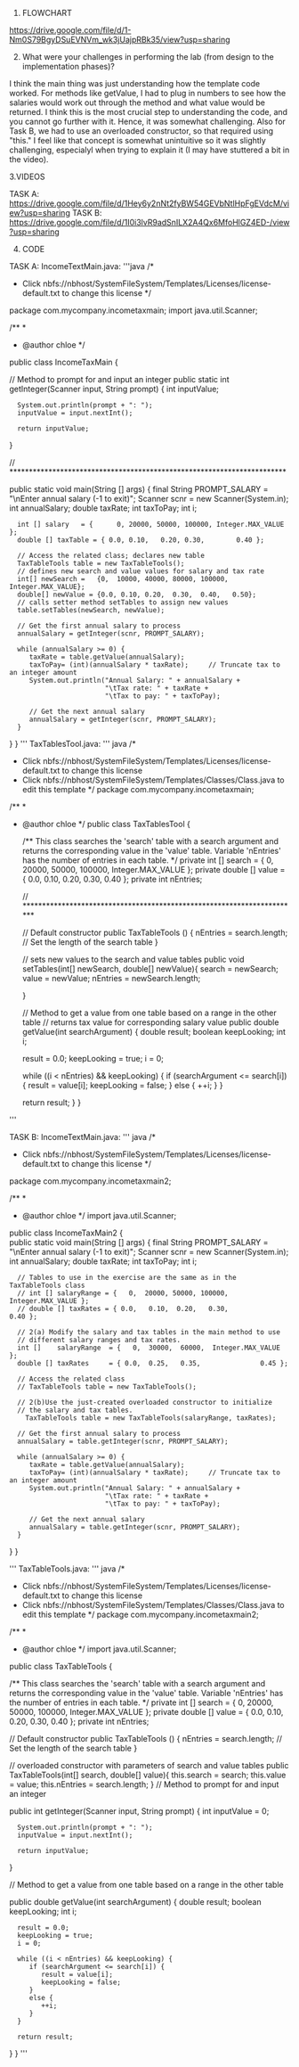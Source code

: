 1. FLOWCHART

https://drive.google.com/file/d/1-Nm0S79BgyDSuEVNVm_wk3jUajpRBk35/view?usp=sharing




2. What were your challenges in performing the lab (from design to the implementation phases)?

I think the main thing was just understanding how the template code worked. For methods like getValue, I had to plug in numbers to see how the salaries would work out through the method and what value would
be returned. I think this is the most crucial step to understanding the code, and you cannot go further with it. Hence, it was somewhat challenging. Also for Task B, we had to use an overloaded constructor,
so that required using "this." I feel like that concept is somewhat unintuitive so it was slightly challenging, especialyl when trying to explain it (I may have stuttered a bit in the video).


3.VIDEOS

TASK A: https://drive.google.com/file/d/1Hey6y2nNt2fyBW54GEVbNtlHpFgEVdcM/view?usp=sharing
TASK B: https://drive.google.com/file/d/1I0i3lvR9adSnILX2A4Qx6MfoHlGZ4ED-/view?usp=sharing


4. CODE

TASK A:
IncomeTextMain.java:
'''java
/*
 * Click nbfs://nbhost/SystemFileSystem/Templates/Licenses/license-default.txt to change this license
 */

package com.mycompany.incometaxmain;
import java.util.Scanner;

/**
 *
 * @author chloe
 */

public class IncomeTaxMain {    

   // Method to prompt for and input an integer
   public static int getInteger(Scanner input, String prompt) {
      int inputValue;
      
      System.out.println(prompt + ": ");
      inputValue = input.nextInt();
      
      return inputValue;
   }

   // *********************************************************************** 

   public static void main(String [] args) { 
      final String PROMPT_SALARY = "\nEnter annual salary (-1 to exit)";
      Scanner scnr = new Scanner(System.in);
      int annualSalary;
      double taxRate;
      int taxToPay;
      int i;

      int [] salary   = {      0, 20000, 50000, 100000, Integer.MAX_VALUE };
      double [] taxTable = { 0.0, 0.10,   0.20, 0.30,        0.40 };

      // Access the related class; declares new table
      TaxTableTools table = new TaxTableTools();
      // defines new search and value values for salary and tax rate
      int[] newSearch =   {0,  10000, 40000, 80000, 100000, Integer.MAX_VALUE};
      double[] newValue = {0.0, 0.10, 0.20,  0.30,  0.40,   0.50};  
      // calls setter method setTables to assign new values
      table.setTables(newSearch, newValue);

      // Get the first annual salary to process
      annualSalary = getInteger(scnr, PROMPT_SALARY);

      while (annualSalary >= 0) {
         taxRate = table.getValue(annualSalary);
         taxToPay= (int)(annualSalary * taxRate);     // Truncate tax to an integer amount
         System.out.println("Annual Salary: " + annualSalary + 
                            "\tTax rate: " + taxRate +
                            "\tTax to pay: " + taxToPay);

         // Get the next annual salary
         annualSalary = getInteger(scnr, PROMPT_SALARY);
      } 
   } 
} 
'''
TaxTablesTool.java:
''' java
/*
 * Click nbfs://nbhost/SystemFileSystem/Templates/Licenses/license-default.txt to change this license
 * Click nbfs://nbhost/SystemFileSystem/Templates/Classes/Class.java to edit this template
 */
package com.mycompany.incometaxmain;

/**
 *
 * @author chloe
 */
public class TaxTablesTool {

   /** This class searches the 'search' table with a search argument and
       returns the corresponding value in the 'value' table. Variable
       'nEntries' has the number of entries in each table.
   */
   private int [] search =   {   0,  20000, 50000, 100000, Integer.MAX_VALUE };
   private double [] value = { 0.0,   0.10,  0.20,   0.30,              0.40 };
   private int nEntries;

   // *********************************************************************** 

   // Default constructor 
   public TaxTableTools () {
      nEntries  = search.length;  // Set the length of the search table
   } 
   
   // sets new values to the search and value tables 
   public void setTables(int[] newSearch, double[] newValue){
       search = newSearch;
       value = newValue;
       nEntries = newSearch.length;

   }
   
   // Method to get a value from one table based on a range in the other table
   // returns tax value for corresponding salary value
   public double getValue(int searchArgument) {
      double result;
      boolean keepLooking;
      int i;

      result = 0.0;
      keepLooking = true;
      i = 0;

      while ((i < nEntries) && keepLooking) {
         if (searchArgument <= search[i]) {
            result = value[i];
            keepLooking = false;
         }
         else {
            ++i;
         }
      } 

      return result;
   } 
} 

'''



TASK B:
IncomeTextMain.java:
''' java
/*
 * Click nbfs://nbhost/SystemFileSystem/Templates/Licenses/license-default.txt to change this license
 */

package com.mycompany.incometaxmain2;

/**
 *
 * @author chloe
 */
import java.util.Scanner;

public class IncomeTaxMain2 {    
   public static void main(String [] args) { 
      final String PROMPT_SALARY = "\nEnter annual salary (-1 to exit)";
      Scanner scnr = new Scanner(System.in);
      int annualSalary;
      double taxRate;
      int taxToPay;
      int i;

      // Tables to use in the exercise are the same as in the TaxTableTools class
      // int [] salaryRange = {   0,  20000, 50000, 100000,  Integer.MAX_VALUE };
      // double [] taxRates = { 0.0,   0.10,  0.20,   0.30,               0.40 };

      // 2(a) Modify the salary and tax tables in the main method to use 
      // different salary ranges and tax rates.
      int []    salaryRange  = {   0,  30000,  60000,  Integer.MAX_VALUE };
      double [] taxRates     = { 0.0,  0.25,   0.35,               0.45 };

      // Access the related class
      // TaxTableTools table = new TaxTableTools();

      // 2(b)Use the just-created overloaded constructor to initialize 
      // the salary and tax tables.
        TaxTableTools table = new TaxTableTools(salaryRange, taxRates);

      // Get the first annual salary to process
      annualSalary = table.getInteger(scnr, PROMPT_SALARY);

      while (annualSalary >= 0) {
         taxRate = table.getValue(annualSalary);
         taxToPay= (int)(annualSalary * taxRate);     // Truncate tax to an integer amount
         System.out.println("Annual Salary: " + annualSalary + 
                            "\tTax rate: " + taxRate +
                            "\tTax to pay: " + taxToPay);

         // Get the next annual salary
         annualSalary = table.getInteger(scnr, PROMPT_SALARY);
      } 
   } 
} 

'''
TaxTableTools.java:
''' java
/*
 * Click nbfs://nbhost/SystemFileSystem/Templates/Licenses/license-default.txt to change this license
 * Click nbfs://nbhost/SystemFileSystem/Templates/Classes/Class.java to edit this template
 */
package com.mycompany.incometaxmain2;

/**
 *
 * @author chloe
 */
import java.util.Scanner;

public class TaxTableTools {

   /** This class searches the 'search' table with a search argument and
       returns the corresponding value in the 'value' table. Variable
       'nEntries' has the number of entries in each table.
   */
   private int [] search =   {   0, 20000, 50000, 100000,  Integer.MAX_VALUE };
   private double [] value = { 0.0,  0.10,  0.20,   0.30,               0.40 };
   private int nEntries;

   // Default constructor 
   public TaxTableTools () {
      nEntries  = search.length;  // Set the length of the search table
   } 
   
   // overloaded constructor with parameters of search and value tables
   public TaxTableTools(int[] search, double[] value){
       this.search = search;
       this.value = value;
       this.nEntries = search.length;
   }
   // Method to prompt for and input an integer
   
   public int getInteger(Scanner input, String prompt) {
      int inputValue = 0;
      
      System.out.println(prompt + ": ");
      inputValue = input.nextInt();
      
      return inputValue;
   } 


   // Method to get a value from one table based on a range in the other table

   public double getValue(int searchArgument) {
      double result;
      boolean keepLooking;
      int i;

      result = 0.0;
      keepLooking = true;
      i = 0;

      while ((i < nEntries) && keepLooking) {
         if (searchArgument <= search[i]) {
            result = value[i];
            keepLooking = false;
         }
         else {
            ++i;
         }
      } 

      return result;
   } 
} 
'''
